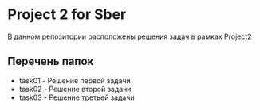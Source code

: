 # Project 2 for Sber

В данном репозитории расположены решения задач в рамках Project2

## Перечень папок

- task01 - Решение первой задачи
- task02 - Решение второй задачи
- task03 - Решение третьей задачи
